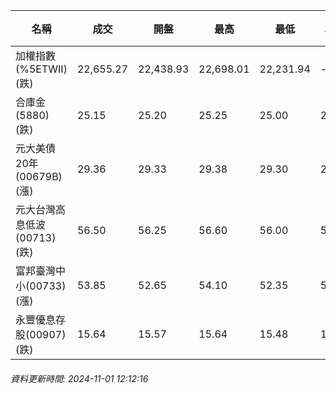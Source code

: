 | 名稱 | 成交 | 開盤 | 最高 | 最低 | 均價 | 成交金額(億) | 昨收 | 漲跌幅 | 漲跌 | 總量 | 昨量 | 振幅 |
| -------- | -------- | -------- | -------- |-------- | -------- | -------- |-------- |-------- |-------- | -------- | -------- |-------- |
|加權指數(%5ETWII) (跌)|22,655.27|22,438.93|22,698.01|22,231.94|-|3,085.51|22,820.43|0.72%|165.16|6,150,335|0|2.04%|
|合庫金(5880) (跌)|25.15|25.20|25.25|25.00|25.10|3.02|25.20|0.20%|0.05|12,016|8,524|0.99%|
|元大美債20年(00679B) (漲)|29.36|29.33|29.38|29.30|29.33|7.33|29.31|0.17%|0.05|25,001|42,884|0.27%|
|元大台灣高息低波(00713) (跌)|56.50|56.25|56.60|56.00|56.43|6.24|56.80|0.53%|0.30|11,055|8,354|1.06%|
|富邦臺灣中小(00733) (漲)|53.85|52.65|54.10|52.35|53.51|0.569|53.45|0.75%|0.40|1,064|738|3.27%|
|永豐優息存股(00907) (跌)|15.64|15.57|15.64|15.48|15.52|0.590|15.70|0.38%|0.06|3,801|1,503|1.02%|
###### 資料更新時間: 2024-11-01 12:12:16